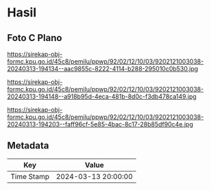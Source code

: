 # Hasil

## Foto C Plano

https://sirekap-obj-formc.kpu.go.id/45c8/pemilu/ppwp/92/02/12/10/03/9202121003038-20240313-194134--aac9855c-8222-4114-b288-295010c0b530.jpg

https://sirekap-obj-formc.kpu.go.id/45c8/pemilu/ppwp/92/02/12/10/03/9202121003038-20240313-194148--a918b95d-4eca-481b-8d0c-f3db478ca149.jpg

https://sirekap-obj-formc.kpu.go.id/45c8/pemilu/ppwp/92/02/12/10/03/9202121003038-20240313-194203--faff96cf-5e85-4bac-8c17-28b85df90c4e.jpg


## Metadata

| Key        | Value               |
| ---------- | ------------------- |
| Time Stamp | 2024-03-13 20:00:00 |



